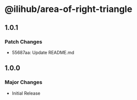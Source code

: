 # @ilihub/area-of-right-triangle

## 1.0.1

### Patch Changes

- 55687aa: Update README.md

## 1.0.0

### Major Changes

- Initial Release
